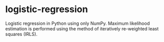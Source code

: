 # logistic-regression
Logistic regression in Python using only NumPy. Maximum likelihood estimation is performed using the method of iteratively re-weighted least squares (IRLS).
